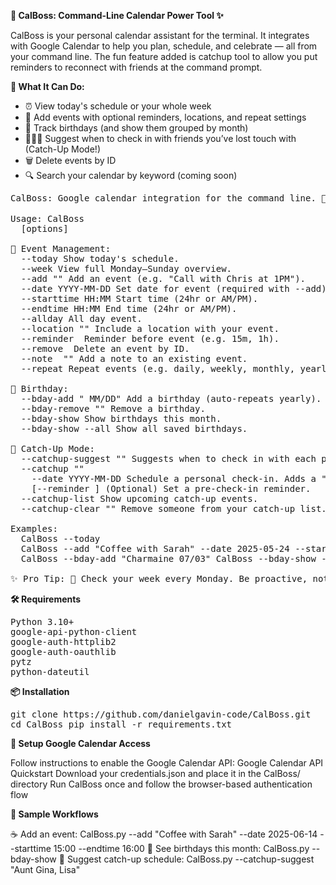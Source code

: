 **📅 CalBoss: Command-Line Calendar Power Tool ✨**

CalBoss is your personal calendar assistant for the terminal.
It integrates with Google Calendar to help you plan, schedule, and celebrate — all from your command line.
The fun feature added is catchup tool to allow you put reminders to reconnect with friends at the command prompt.

**💼 What It Can Do:**

* ⏰ View today's schedule or your whole week
* 📝 Add events with optional reminders, locations, and repeat settings
* 🎂 Track birthdays (and show them grouped by month)
* 🧑‍🤝‍🧑 Suggest when to check in with friends you’ve lost touch with (Catch-Up Mode!)
* 🗑️ Delete events by ID
* 🔍 Search your calendar by keyword (coming soon)


<pre>CalBoss: Google calendar integration for the command line. 📅 ✨ 

Usage: CalBoss
  [options]

📆 Event Management:
  --today Show today's schedule.
  --week View full Monday–Sunday overview.
  --add "<event>" Add an event (e.g. "Call with Chris at 1PM").
  --date YYYY-MM-DD Set date for event (required with --add).
  --starttime HH:MM Start time (24hr or AM/PM).
  --endtime HH:MM End time (24hr or AM/PM).
  --allday All day event.
  --location "<place>" Include a location with your event.
  --reminder <duration> Reminder before event (e.g. 15m, 1h).
  --remove <event_id> Delete an event by ID.
  --note <event_id> "<note>" Add a note to an existing event.
  --repeat Repeat events (e.g. daily, weekly, monthly, yearly).

🎂 Birthday:
  --bday-add "<Name> MM/DD" Add a birthday (auto-repeats yearly).
  --bday-remove "<Name>" Remove a birthday.
  --bday-show Show birthdays this month. 
  --bday-show --all Show all saved birthdays. 
      
👫 Catch-Up Mode: 
  --catchup-suggest "<Name, ...>" Suggests when to check in with each person.
  --catchup "<Name>" 
    --date YYYY-MM-DD Schedule a personal check-in. Adds a "🤖 Catch-Up" event. 
    [--reminder <time>] (Optional) Set a pre-check-in reminder. 
  --catchup-list Show upcoming catch-up events. 
  --catchup-clear "<Name>" Remove someone from your catch-up list. 
    
Examples: 
  CalBoss --today
  CalBoss --add "Coffee with Sarah" --date 2025-05-24 --starttime 14:00 --endtime 15:00 --reminder 30m
  CalBoss --bday-add "Charmaine 07/03" CalBoss --bday-show --all CalBoss --catchup-suggest "Lisa, Nick, Aunt Gina" 
    
✨ Pro Tip: 👀 Check your week every Monday. Be proactive, not reactive. </pre>



**🛠️ Requirements**

<pre>Python 3.10+
google-api-python-client
google-auth-httplib2
google-auth-oauthlib 
pytz
python-dateutil</pre>



**📦 Installation**

<pre>git clone https://github.com/danielgavin-code/CalBoss.git 
cd CalBoss pip install -r requirements.txt </pre>



**🔑 Setup Google Calendar Access**

Follow instructions to enable the Google Calendar API:
Google Calendar API Quickstart
Download your credentials.json and place it in the CalBoss/ directory
Run CalBoss once and follow the browser-based authentication flow



**🧪 Sample Workflows**

☕ Add an event:
CalBoss.py --add "Coffee with Sarah" --date 2025-06-14 --starttime 15:00 --endtime 16:00
🎂 See birthdays this month:
CalBoss.py --bday-show
🤖 Suggest catch-up schedule:
CalBoss.py --catchup-suggest "Aunt Gina, Lisa"
